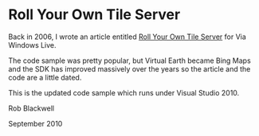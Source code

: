 Roll Your Own Tile Server
=========================

Back in 2006, I wrote an article entitled [Roll Your Own Tile Server](http://www.viawindowslive.com/Articles/VirtualEarth/RollYourOwnTileServer.aspx) for Via Windows Live.

The code sample was pretty popular, but Virtual Earth became Bing Maps and the SDK has improved
massively over the years so the article and the code are a little dated.

This is the updated code sample which runs under Visual Studio 2010.

Rob Blackwell

September 2010